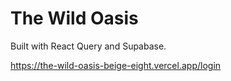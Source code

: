 # The Wild Oasis

Built with React Query and Supabase.

https://the-wild-oasis-beige-eight.vercel.app/login

